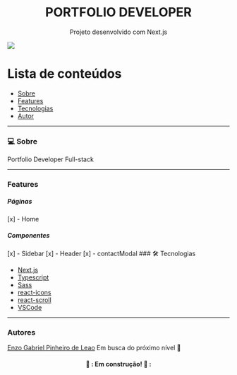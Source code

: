 <h1 align="center">PORTFOLIO DEVELOPER</h1>
<p align="center">Projeto desenvolvido com Next.js</p>
<img src="https://img.shields.io/badge/NEXTJS-WORK-blue">

Lista de conteúdos
=================
<!--ts-->
   * [Sobre](#Sobre)
   * [Features](#features)
   * [Tecnologias](#tecnologias)
   * [Autor](#autor)
<!--te-->

---

### 💻 Sobre

Portfolio Developer Full-stack

---
### Features

<h5>Páginas</h5>
[x] - Home

<h5>Componentes</h5>
[x] - Sidebar
[x] - Header
[x] - contactModal
### 🛠 Tecnologias

- [Next.js](https://nextjs.org/)
- [Typescript](https://www.typescriptlang.org/)
- [Sass](https://sass-lang.com/)
- [react-icons](https://react-icons.github.io/react-icons/)
- [react-scroll](https://yarnpkg.com/package/react-scroll)
- [VSCode](https://code.visualstudio.com/)

---

### Autores
[Enzo Gabriel Pinheiro de Leao](https://www.linkedin.com/in/enzo-le%C3%A3o-976270202/)
Em busca do próximo nível 🚀

<h4 align="center"> 
	👷 : Em construção! 👷 :
</h4>